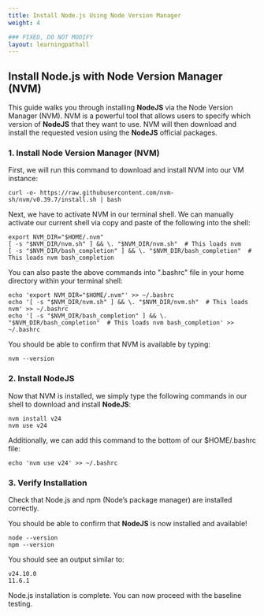 ```yaml
---
title: Install Node.js Using Node Version Manager
weight: 4

### FIXED, DO NOT MODIFY
layout: learningpathall
---
```


## Install Node.js with Node Version Manager (NVM)
This guide walks you through installing **NodeJS** via the Node Version Manager (NVM).  NVM is a powerful tool that allows users to specify which version of **NodeJS** that they want to use. NVM will then download and install the requested vesion using the **NodeJS** official packages. 

### 1. Install Node Version Manager (NVM)
First, we will run this command to download and install NVM into our VM instance:

```console
curl -o- https://raw.githubusercontent.com/nvm-sh/nvm/v0.39.7/install.sh | bash
```

Next, we have to activate NVM in our terminal shell.  We can manually activate our current shell via copy and paste of the following into the shell:

```console
export NVM_DIR="$HOME/.nvm"
[ -s "$NVM_DIR/nvm.sh" ] && \. "$NVM_DIR/nvm.sh"  # This loads nvm
[ -s "$NVM_DIR/bash_completion" ] && \. "$NVM_DIR/bash_completion"  # This loads nvm bash_completion
```

You can also paste the above commands into ".bashrc" file in your home directory within your terminal shell:

```console
echo 'export NVM_DIR="$HOME/.nvm"' >> ~/.bashrc
echo '[ -s "$NVM_DIR/nvm.sh" ] && \. "$NVM_DIR/nvm.sh"  # This loads nvm' >> ~/.bashrc
echo '[ -s "$NVM_DIR/bash_completion" ] && \. "$NVM_DIR/bash_completion"  # This loads nvm bash_completion' >> ~/.bashrc
```

You should be able to confirm that NVM is available by typing:

```console
nvm --version
```

### 2. Install NodeJS
Now that NVM is installed, we simply type the following commands in our shell to download and install **NodeJS**: 

```console
nvm install v24
nvm use v24
```

Additionally, we can add this command to the bottom of our $HOME/.bashrc file:

```console
echo 'nvm use v24' >> ~/.bashrc
```

### 3. Verify Installation
Check that Node.js and npm (Node’s package manager) are installed correctly.

You should be able to confirm that **NodeJS** is now installed and available!

```console
node --version
npm --version
```

You should see an output similar to:
```output
v24.10.0
11.6.1
```

Node.js installation is complete. You can now proceed with the baseline testing.
